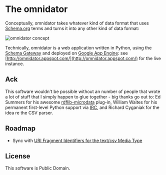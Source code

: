 # The omnidator

Conceptually, omnidator takes whatever kind of data format that uses [Schema.org](http://schema.org) terms and turns it into any other kind of data format:

![omnidator concept](https://github.com/mhausenblas/omnidator/raw/master/img/omnidator-concept.png "omnidator concept")

Technically, omnidator is a web application written in Python, using the [Schema Gateway](https://github.com/mhausenblas/schema-org-rdf/tree/master/tools/schema-gateway) and deployed on [Google App Engine](http://code.google.com/appengine/): see [http://omnidator.appspot.com/](http://omnidator.appspot.com/) for the live instance.

## Ack

This software wouldn't be possible without an number of people that wrote a lot of stuff that I simply happen to glue together - big thanks go out to: Ed Summers for his awesome [rdflib-microdata](https://github.com/edsu/rdflib-microdata) plug-in, William Waites for his permanent first-level Python support via [IRC](http://chatlogs.planetrdf.com/swig/), and Richard Cyganiak for the idea re the CSV parser.

## Roadmap

* Sync with [URI Fragment Identifiers for the text/csv Media Type](http://tools.ietf.org/html/draft-hausenblas-csv-fragment)

## License

This software is Public Domain.